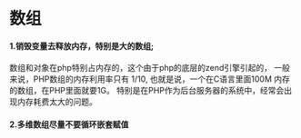 数组
=====

#### 1.销毁变量去释放内存，特别是大的数组;

数组和对象在php特别占内存的，这个由于php的底层的zend引擎引起的，
一般来说，PHP数组的内存利用率只有 1/10, 也就是说，一个在C语言里面100M 内存的数组，在PHP里面就要1G。
特别是在PHP作为后台服务器的系统中，经常会出现内存耗费太大的问题。


#### 2.多维数组尽量不要循环嵌套赋值